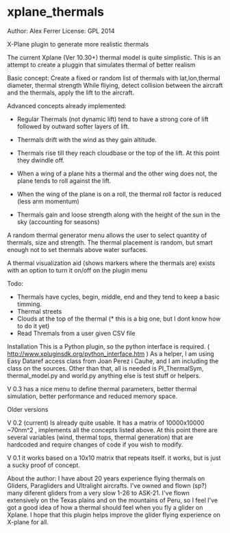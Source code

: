 xplane_thermals
===============
Author: Alex Ferrer
License: GPL 2014


X-Plane plugin to generate more realistic thermals 

The current Xplane (Ver 10.30+) thermal model is quite simplistic. This is an attempt to create a pluggin that simulates thermal of better realism

Basic concept:
Create a fixed or random list of thermals with lat,lon,thermal diameter, thermal strength
While fliying, detect collision between the aircraft and the thermals, apply the lift to the aircraft.


Advanced concepts already implemented:

- Regular Thermals (not dynamic lift) tend to have a strong core of lift followed by outward softer layers of lift.

- Thermals drift with the wind as they gain altitude. 

- Thermals rise till they reach cloudbase or the top of the lift. At this point they dwindle off. 

- When a wing of a plane hits a thermal and the other wing does not, the plane tends to roll against the lift.

- When the wing of the plane is on a roll, the thermal roll factor is reduced (less arm momentum) 

- Thermals gain and loose strength along with the height of the sun in the sky (accounting for seasons)


A random thermal generator menu allows the user to select quantity of thermals, size and strength. The thermal placement is random, but smart enough not to set thermals above water surfaces. 

A thermal visualization aid (shows markers where the thermals are) exists with an option to turn it on/off on the plugin menu

Todo:
- Thermals have cycles, begin, middle, end and they tend to keep a basic timming.
- Thermal streets
- Clouds at the top of the thermal (* this is a big one, but I dont know how to do it yet) 
- Read Thremals from a user given CSV file

Installation
This is a Python plugin, so the python interface is required. ( http://www.xpluginsdk.org/python_interface.htm )
As a helper, I am using Easy Dataref access class from Joan Perez i Cauhe, and I am including the class on the sources. 
Other than that, all is needed is PI_ThermalSym, thermal_model.py and world.py anything else is test stuff or helpers. 

V 0.3 has a nice menu to define thermal parameters, better thermal simulation, better performance and reduced memory space. 



Older versions

V 0.2 (current) Is already quite usable. It has a matrix of 10000x10000 ~70nm^2 , implements all the concepts listed above. At this point there are several variables (wind, thermal tops, thermal generation) that are hardcoded and require changes of code if you wish to modify.

V 0.1 it works based on a 10x10 matrix that repeats itself. it works, but is just a sucky proof of concept.


About the author: 
I have about 20 years experience flying thermals on Gliders, Paragliders and Ultralight aircrafts. I've owned and flown (sp?) many diferent gliders from a very slow 1-26 to ASK-21.  I've flown extensively on the Texas plains and on the mountains of Peru, so I feel I've got a good idea of how a thermal should feel when you fly a glider on Xplane. I hope that this plugin helps improve the glider flying experience on X-plane for all. 


